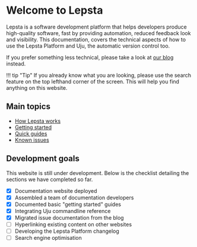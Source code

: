 # Welcome to Lepsta

Lepsta is a software development platform that helps developers produce high-quality software, fast  by providing automation, reduced feedback look and visibility. This documentation, covers the technical aspects of how to use the Lepsta Platform and Uju, the automatic version control too. 

If you prefer something less technical, please take a look at [our blog](https://blog.lepsta.tech) instead.

!!! tip "Tip"
    If you already know what you are looking, please use the search feature on the top lefthand corner of the screen. 
    This will help you find anything on this website.

## Main topics

 - [How Lepsta works](/pages/lepsta/how-lepsta-works)
 - [Getting started](/pages/setup)
 - [Quick guides](/pages/guides/create-a-branch)
 - [Known issues](/pages/issues/error-this-repo-is-in-an-inconsistent-state/)

## Development goals

This website is still under development. Below is the checklist detailing the sections we have completed so far.

* [x] Documentation website deployed
* [x] Assembled a team of documentation developers
* [x] Documented basic "getting started" guides
* [x] Integrating Uju commandline reference
* [x] Migrated issue documentation from the blog
* [ ] Hyperlinking existing content on other websites
* [ ] Developing the Lepsta Platform changelog
* [ ] Search engine optimisation
